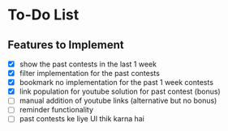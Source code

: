 # To-Do List

## Features to Implement
- [X] show the past contests in the last 1 week
- [X] filter implementation for the past contests 
- [X] bookmark no implementation for the past 1 week contests 
- [X] link population for youtube solution for past contest (bonus)
- [ ] manual addition of youtube links (alternative but no bonus)
- [ ] reminder functionality
- [ ] past contests ke liye UI thik karna hai